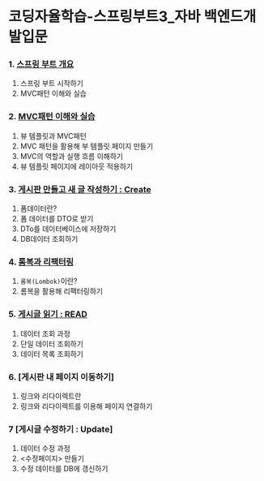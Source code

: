 # 코딩자율학습-스프링부트3_자바 백엔드개발입문

### 1. [스프링 부트 개요](1.%20스프링%20부트%20개요.md)
     
   1. 스프링 부트 시작하기
   1. MVC패턴 이해와 실습
### 2. [MVC패턴 이해와 실습](2.%20MVC패턴_이해와_실습.md)

   1. 뷰 템플릿과 MVC패턴
   1. MVC 패턴을 활용해 부 템플릿 페이지 만들기
   1. MVC의 역할과 실행 흐름 이해하기
   1. 뷰 템플릿 페이지에 레이아웃 적용하기
   
### 3. [게시판 만들고 새 글 작성하기 : Create](3.게시판만들고새글작성.md)

   1. 폼데이터란?
   1. 폼 데이터를 DTO로 받기
   1. DTo를 데이터베이스에 저장하기
   1. DB데이터 조회하기

### 4. [롬복과 리팩터링](4.롬복과리팩터링.md)

   1. `롬복(Lombok)`이란?
   1. 롬복을 활용해 리팩터링하기
    
### 5. [게시글 읽기 : READ](5.게시글%20읽기.md)
   1. 데이터 조회 과정
   2. 단일 데이터 조회하기
   3. 데이터 목록 조회하기

### 6. [게시판 내 페이지 이동하기]
   1. 링크와 리다이렉트란
   2. 링크와 리다이렉트를 이용해 페이지 연결하기

### 7 [게시글 수정하기 : Update]
   1. 데이터 수정 과정
   2. <수정페이지> 만들기
   3. 수정 데이터를 DB에 갱신하기